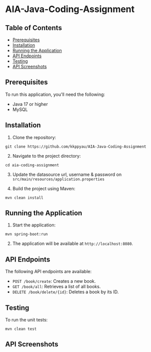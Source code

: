 # AIA-Java-Coding-Assignment

## Table of Contents

- [Prerequisites](#prerequisites)
- [Installation](#installation)
- [Running the Application](#running-the-application)
- [API Endpoints](#api-endpoints)
- [Testing](#testing)
- [API Screenshots](#api-screenshots)

## Prerequisites

To run this application, you'll need the following:

- Java 17 or higher
- MySQL

## Installation

1. Clone the repository:

```
git clone https://github.com/kkppyau/AIA-Java-Coding-Assignment
```

2. Navigate to the project directory:

```
cd aia-coding-assignment
```

3. Update the datasource url, username & password on `src/main/resources/application.properties`


4. Build the project using Maven:

```
mvn clean install
```

## Running the Application

1. Start the application:

```
mvn spring-boot:run
```

2. The application will be available at `http://localhost:8080`.

## API Endpoints

The following API endpoints are available:

- `POST /book/create`: Creates a new book.
- `GET /book/all`: Retrieves a list of all books.
- `DELETE /book/delete/{id}`: Deletes a book by its ID.

## Testing

To run the unit tests:

```
mvn clean test
```

## API Screenshots
